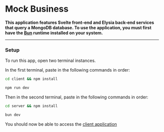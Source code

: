 # Mock Business

**This application features Svelte front-end and Elysia back-end services that query a MongoDB database. To use the application, you must first have the [Bun](https://bun.sh/docs/installation) runtime installed on your system.**

---
### Setup

To run this app, open two terminal instances.

In the first terminal, paste in the following commands in order:

```bash
cd client && npm install
```
```bash
npm run dev
```

Then in the second terminal, paste in the following commands in order:

```bash
cd server && npm install
```
```bash
bun dev
```

You should now be able to access the [client application](http://localhost:3000)